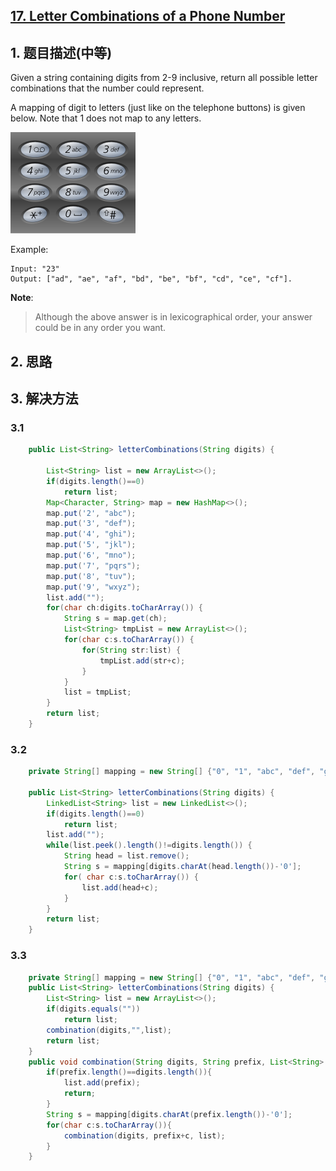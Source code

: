 ## [17. Letter Combinations of a Phone Number](https://leetcode-cn.com/problems/letter-combinations-of-a-phone-number/)

## 1. 题目描述\(中等\)

Given a string containing digits from 2-9 inclusive, return all possible letter combinations that the number could represent.

A mapping of digit to letters \(just like on the telephone buttons\) is given below. Note that 1 does not map to any letters.

![](/assets/001-100/017-problem-1.png)

Example:

```
Input: "23"
Output: ["ad", "ae", "af", "bd", "be", "bf", "cd", "ce", "cf"].
```

**Note**:  
> Although the above answer is in lexicographical order, your answer could be in any order you want.

## 2. 思路

## 3. 解决方法

### 3.1

```java
    public List<String> letterCombinations(String digits) {

        List<String> list = new ArrayList<>();
        if(digits.length()==0)
            return list;
        Map<Character, String> map = new HashMap<>();
        map.put('2', "abc");
        map.put('3', "def");
        map.put('4', "ghi");
        map.put('5', "jkl");
        map.put('6', "mno");
        map.put('7', "pqrs");
        map.put('8', "tuv");
        map.put('9', "wxyz");
        list.add("");
        for(char ch:digits.toCharArray()) {
            String s = map.get(ch);
            List<String> tmpList = new ArrayList<>();
            for(char c:s.toCharArray()) {
                for(String str:list) {
                    tmpList.add(str+c);
                }
            }
            list = tmpList;
        }
        return list;
    }
```

### 3.2

```java
    private String[] mapping = new String[] {"0", "1", "abc", "def", "ghi", "jkl", "mno", "pqrs", "tuv", "wxyz"};

    public List<String> letterCombinations(String digits) {
        LinkedList<String> list = new LinkedList<>();
        if(digits.length()==0)
            return list;
        list.add("");
        while(list.peek().length()!=digits.length()) {
            String head = list.remove();
            String s = mapping[digits.charAt(head.length())-'0'];
            for( char c:s.toCharArray()) {
                list.add(head+c);
            }
        }
        return list;
    }
```

### 3.3

```java
    private String[] mapping = new String[] {"0", "1", "abc", "def", "ghi", "jkl", "mno", "pqrs", "tuv", "wxyz"};
    public List<String> letterCombinations(String digits) {
        List<String> list = new ArrayList<>();
        if(digits.equals(""))
            return list;
        combination(digits,"",list);
        return list;
    }
    public void combination(String digits, String prefix, List<String> list) {
        if(prefix.length()==digits.length()){
            list.add(prefix);
            return;
        }
        String s = mapping[digits.charAt(prefix.length())-'0'];
        for(char c:s.toCharArray()){
            combination(digits, prefix+c, list);
        }
    }
```



